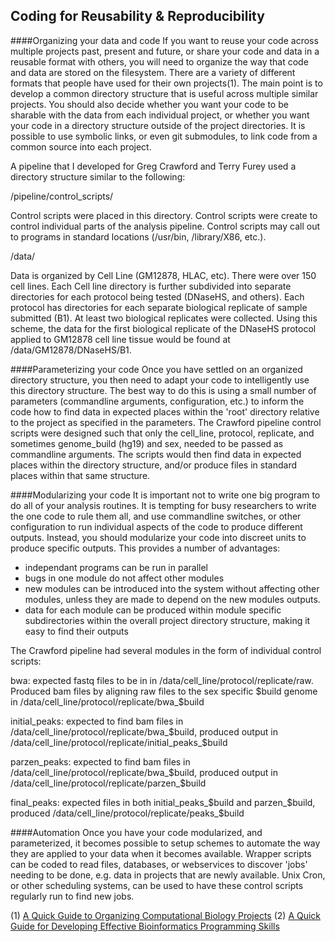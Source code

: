 Coding for Reusability & Reproducibility
-

####Organizing your data and code
If you want to reuse your code across multiple projects past, present and future,
or share your code and data in a reusable format with others, you will need
to organize the way that code and data are stored on the filesystem.  There
are a variety of different formats that people have used for their own projects(1).
The main point is to develop a common directory structure that is useful across multiple
similar projects.  You should also decide whether you want your code to be sharable with
the data from each individual project, or whether you want your code in a directory structure
outside of the project directories.  It is possible to use symbolic links, or even git submodules,
to link code from a common source into each project.

A pipeline that I developed for Greg Crawford and Terry Furey used a directory structure similar to the following:

/pipeline/control_scripts/

Control scripts were placed in this directory.  Control scripts were create to control individual parts of the
analysis pipeline.  Control scripts may call out to programs in standard locations (/usr/bin, /library/X86, etc.).

/data/

Data is organized by Cell Line (GM12878, HLAC, etc).  There were over 150 cell lines.
Each Cell line directory is further subdivided into separate directories for each protocol being tested (DNaseHS, and others).
Each protocol has directories for each separate biological replicate of sample submitted (B1).  At least two biological replicates
were collected.  Using this scheme, the data for the first biological replicate of the DNaseHS protocol applied to GM12878 cell line
tissue would be found at /data/GM12878/DNaseHS/B1.

####Parameterizing your code
Once you have settled on an organized directory structure, you then need to
adapt your code to intelligently use this directory structure.  The best way to
do this is using a small number of parameters (commandline arguments, configuration, etc.)
to inform the code how to find data in expected places within the 'root' directory relative to the project
as specified in the parameters.  The Crawford pipeline control scripts were designed such that only the
cell_line, protocol, replicate, and sometimes genome_build (hg19) and sex, needed to be passed as commandline
arguments.  The scripts would then find data in expected places within the directory structure, and/or produce files in
standard places within that same structure.

####Modularizing your code
It is important not to write one big program to do all of your analysis routines.  It is tempting for busy researchers to
write the one code to rule them all, and use commandline switches, or other configuration to run individual aspects of the
code to produce different outputs.  Instead, you should modularize your code into discreet units to produce specific outputs.
This provides a number of advantages:

+ independant programs can be run in parallel
+ bugs in one module do not affect other modules
+ new modules can be introduced into the system without affecting other modules, unless they are made to depend on the new modules outputs.
+ data for each module can be produced within module specific subdirectories within the overall project directory structure, making it easy to find their outputs

The Crawford pipeline had several modules in the form of individual control scripts:

bwa: expected fastq files to be in in /data/cell_line/protocol/replicate/raw.  Produced bam files by aligning raw files to
the sex specific $build genome in /data/cell_line/protocol/replicate/bwa_$build

initial_peaks: expected to find bam files in /data/cell_line/protocol/replicate/bwa_$build, produced output
in /data/cell_line/protocol/replicate/initial_peaks_$build

parzen_peaks: expected to find bam files in /data/cell_line/protocol/replicate/bwa_$build, produced output
in /data/cell_line/protocol/replicate/parzen_$build

final_peaks: expected files in both initial_peaks_$build and parzen_$build, produced /data/cell_line/protocol/replicate/peaks_$build

####Automation
Once you have your code modularized, and parameterized, it becomes possible to setup schemes to automate the way they are applied to
your data when it becomes available.  Wrapper scripts can be coded to read files, databases, or webservices to discover 'jobs' needing to be done,
e.g. data in projects that are newly available.  Unix Cron, or other scheduling systems, can be used to have these control scripts regularly run to find new jobs.

(1) [A Quick Guide to Organizing Computational Biology Projects](http://www.ploscompbiol.org/article/info%3Adoi%2F10.1371%2Fjournal.pcbi.1000424)
(2) [A Quick Guide for Developing Effective Bioinformatics Programming Skills](http://www.ploscompbiol.org/article/info%3Adoi%2F10.1371%2Fjournal.pcbi.1000589)
